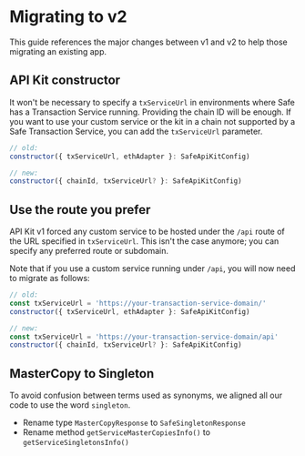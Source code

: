 # Migrating to v2

This guide references the major changes between v1 and v2 to help those migrating an existing app.

## API Kit constructor

It won't be necessary to specify a `txServiceUrl` in environments where Safe has a Transaction Service running. Providing the chain ID will be enough. If you want to use your custom service or the kit in a chain not supported by a Safe Transaction Service, you can add the `txServiceUrl` parameter.

```js
// old:
constructor({ txServiceUrl, ethAdapter }: SafeApiKitConfig)

// new:
constructor({ chainId, txServiceUrl? }: SafeApiKitConfig)
```

## Use the route you prefer

API Kit v1 forced any custom service to be hosted under the `/api` route of the URL specified in `txServiceUrl`. This isn't the case anymore; you can specify any preferred route or subdomain.

Note that if you use a custom service running under `/api`, you will now need to migrate as follows:

```js
// old:
const txServiceUrl = 'https://your-transaction-service-domain/'
constructor({ txServiceUrl, ethAdapter }: SafeApiKitConfig)

// new:
const txServiceUrl = 'https://your-transaction-service-domain/api'
constructor({ chainId, txServiceUrl? }: SafeApiKitConfig)
```

## MasterCopy to Singleton

To avoid confusion between terms used as synonyms, we aligned all our code to use the word `singleton`.

- Rename type `MasterCopyResponse` to `SafeSingletonResponse`
- Rename method `getServiceMasterCopiesInfo()` to `getServiceSingletonsInfo()`